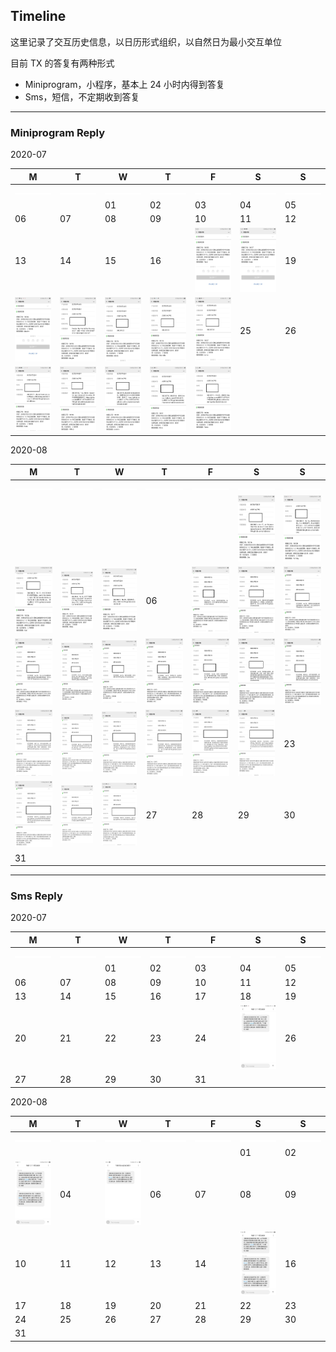 
## Timeline

这里记录了交互历史信息，以日历形式组织，以自然日为最小交互单位

目前 TX 的答复有两种形式
* Miniprogram，小程序，基本上 24 小时内得到答复
* Sms，短信，不定期收到答复

--- 

### Miniprogram Reply

2020-07

|  M |  T |  W |  T |  F |  S |  S |
| -- | -- | -- | -- | -- | -- | -- |
| ![0](/wechatblock/image/yyyyMMdd_empty_line.jpg) | ![0](/wechatblock/image/yyyyMMdd_empty_line.jpg) | ![0](/wechatblock/image/yyyyMMdd_empty_line.jpg) | ![0](/wechatblock/image/yyyyMMdd_empty_line.jpg) | ![0](/wechatblock/image/yyyyMMdd_empty_line.jpg) | ![0](/wechatblock/image/yyyyMMdd_empty_line.jpg) | ![0](/wechatblock/image/yyyyMMdd_empty_line.jpg) |
|    |    | 01 | 02 | 03 | 04 | 05 |
| 06 | 07 | 08 | 09 | 10 | 11 | 12 |
| 13 | 14 | 15 | 16 | ![17](/wechatblock/image/20200717_reply.jpg) | ![18](/wechatblock/image/20200718_reply.jpg) | 19 |
| ![20](/wechatblock/image/20200720_reply.jpg) | ![21](/wechatblock/image/20200721_reply.jpg) | ![22](/wechatblock/image/20200722_reply.jpg) | ![23](/wechatblock/image/20200723_reply.jpg) | ![24](/wechatblock/image/20200724_reply.jpg) | 25 | 26 |
| ![27](/wechatblock/image/20200727_reply.jpg) | ![28](/wechatblock/image/20200728_reply.jpg) | ![29](/wechatblock/image/20200729_reply.jpg) | ![30](/wechatblock/image/20200730_reply.jpg) | ![31](/wechatblock/image/20200731_reply.jpg) |    |    |


2020-08

|  M |  T |  W |  T |  F |  S |  S |
| -- | -- | -- | -- | -- | -- | -- |
| ![0](/wechatblock/image/yyyyMMdd_empty_line.jpg) | ![0](/wechatblock/image/yyyyMMdd_empty_line.jpg) | ![0](/wechatblock/image/yyyyMMdd_empty_line.jpg) | ![0](/wechatblock/image/yyyyMMdd_empty_line.jpg) | ![0](/wechatblock/image/yyyyMMdd_empty_line.jpg) | ![0](/wechatblock/image/yyyyMMdd_empty_line.jpg) | ![0](/wechatblock/image/yyyyMMdd_empty_line.jpg) |
|    |    |    |    |    | ![01](/wechatblock/image/20200801_reply.jpg) | ![02](/wechatblock/image/20200802_reply.jpg) |
| ![03](/wechatblock/image/20200803_reply.jpg) | ![04](/wechatblock/image/20200804_reply.jpg) | ![05](/wechatblock/image/20200805_reply.jpg) | 06 | ![07](/wechatblock/image/20200807_reply.jpg) | ![08](/wechatblock/image/20200808_reply.jpg) | ![09](/wechatblock/image/20200809_reply.jpg) |
| ![10](/wechatblock/image/20200810_reply.jpg) | ![11](/wechatblock/image/20200811_reply.jpg) | ![12](/wechatblock/image/20200812_reply.jpg) | ![13](/wechatblock/image/20200813_reply.jpg) | ![14](/wechatblock/image/20200814_reply.jpg) | ![15](/wechatblock/image/20200815_reply.jpg) | ![16](/wechatblock/image/20200816_reply.jpg) |
| ![17](/wechatblock/image/20200817_reply.jpg) | ![18](/wechatblock/image/20200818_reply.jpg) | ![19](/wechatblock/image/20200819_reply.jpg) | ![20](/wechatblock/image/20200820_reply.jpg) | ![21](/wechatblock/image/20200821_reply.jpg) | ![22](/wechatblock/image/20200822_reply.jpg) | 23 |
| ![24](/wechatblock/image/20200824_reply.jpg) | ![25](/wechatblock/image/20200825_reply.jpg) | ![26](/wechatblock/image/20200826_reply.jpg) | 27 | 28 | 29 | 30 |
| 31 |    |    |    |    |    |    |


---

### Sms Reply

2020-07

|  M |  T |  W |  T |  F |  S |  S |
| -- | -- | -- | -- | -- | -- | -- |
| ![0](/wechatblock/image/yyyyMMdd_empty_line.jpg) | ![0](/wechatblock/image/yyyyMMdd_empty_line.jpg) | ![0](/wechatblock/image/yyyyMMdd_empty_line.jpg) | ![0](/wechatblock/image/yyyyMMdd_empty_line.jpg) | ![0](/wechatblock/image/yyyyMMdd_empty_line.jpg) | ![0](/wechatblock/image/yyyyMMdd_empty_line.jpg) | ![0](/wechatblock/image/yyyyMMdd_empty_line.jpg) |
|    |    | 01 | 02 | 03 | 04 | 05 |
| 06 | 07 | 08 | 09 | 10 | 11 | 12 |
| 13 | 14 | 15 | 16 | 17 | 18 | 19 |
| 20 | 21 | 22 | 23 | 24 | ![25](/wechatblock/image/20200725_sms.jpg) | 26 |
| 27 | 28 | 29 | 30 | 31 |    |    |


2020-08

|  M |  T |  W |  T |  F |  S |  S |
| -- | -- | -- | -- | -- | -- | -- |
| ![0](/wechatblock/image/yyyyMMdd_empty_line.jpg) | ![0](/wechatblock/image/yyyyMMdd_empty_line.jpg) | ![0](/wechatblock/image/yyyyMMdd_empty_line.jpg) | ![0](/wechatblock/image/yyyyMMdd_empty_line.jpg) | ![0](/wechatblock/image/yyyyMMdd_empty_line.jpg) | ![0](/wechatblock/image/yyyyMMdd_empty_line.jpg) | ![0](/wechatblock/image/yyyyMMdd_empty_line.jpg) |
|    |    |    |    |    | 01 | 02 |
| ![03](/wechatblock/image/20200803_sms.jpg) | 04 | ![05](/wechatblock/image/20200805_sms.jpg) | 06 | 07 | 08 | 09 |
| 10 | 11 | 12 | 13 | 14 | ![15](/wechatblock/image/20200815_sms.jpg) | 16 |
| 17 | 18 | 19 | 20 | 21 | 22 | 23 |
| 24 | 25 | 26 | 27 | 28 | 29 | 30 |
| 31 |    |    |    |    |    |    |





